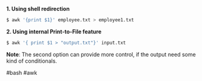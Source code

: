 **1. Using shell redirection**
```bash
$ awk '{print $1}' employee.txt > employee1.txt
```

**2. Using internal Print-to-File feature**
```bash
$ awk '{ print $1 > "output.txt"}' input.txt 
```

**Note**: The second option can provide more control, if the output need some kind of conditionals.

#bash #awk